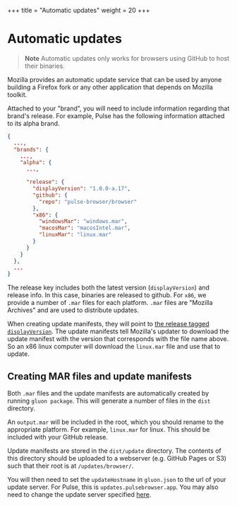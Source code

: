 +++
title = "Automatic updates"
weight = 20
+++

# Automatic updates

> **Note**
> Automatic updates only works for browsers using GitHub to host their binaries.

Mozilla provides an automatic update service that can be used by anyone building a Firefox fork or any other application that depends on Mozilla toolkit.

Attached to your "brand", you will need to include information regarding that brand's release. For example, Pulse has the following information attached to its alpha brand.

```json
{
  ...,
  "brands": {
    ...,
    "alpha": {
      ...,

      "release": {
        "displayVersion": "1.0.0-a.17",
        "github": {
          "repo": "pulse-browser/browser"
        },
        "x86": {
          "windowsMar": "windows.mar",
          "macosMar": "macosIntel.mar",
          "linuxMar": "linux.mar"
        }
      }
    }
  },
  ...
}
```

The release key includes both the latest version (`displayVersion`) and release info. In this case, binaries are released to github. For `x86`, we provide a number of `.mar` files for each platform. `.mar` files are "Mozilla Archives" and are used to distribute updates.

When creating update manifests, they will point to [the release tagged `displayVersion`](https://github.com/pulse-browser/browser/releases/tag/1.0.0-a.17). The update manifests tell Mozilla's updater to download the update manifest with the version that corresponds with the file name above. So an x86 linux computer will download the `linux.mar` file and use that to update.

## Creating MAR files and update manifests

Both `.mar` files and the update manifests are automatically created by running `gluon package`. This will generate a number of files in the `dist` directory.

An `output.mar` will be included in the root, which you should rename to the appropriate platform. For example, `linux.mar` for linux. This should be included with your GitHub release.

Update manifests are stored in the `dist/update` directory. The contents of this directory should be uploaded to a webserver (e.g. GitHub Pages or S3) such that their root is at `/updates/browser/`.

You will then need to set the `updateHostname` in `gluon.json` to the url of your update server. For Pulse, this is `updates.pulsebrowser.app`. You may also need to change the update server specified [here](https://searchfox.org/mozilla-central/rev/560b7b1b174ed36912b969eee0c1920f3c59bc56/build/moz.build#94).
